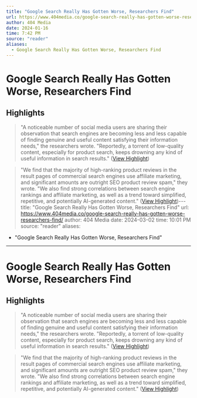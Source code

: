 ```yaml
---
title: "Google Search Really Has Gotten Worse, Researchers Find"
url: https://www.404media.co/google-search-really-has-gotten-worse-researchers-find/
author: 404 Media
date: 2024-01-16
time: 7:42 PM
source: "reader"
aliases:
  - Google Search Really Has Gotten Worse, Researchers Find
---
```

# Google Search Really Has Gotten Worse, Researchers Find

## Highlights
> "A noticeable number of social media users are sharing their observation that search engines are becoming less and less capable of finding genuine and useful content satisfying their information needs," the researchers wrote. "Reportedly, a torrent of low-quality content, especially for product search, keeps drowning any kind of useful information in search results." ([View Highlight](https://read.readwise.io/read/01hm9w9catnjt07mys5f0p5t07))

> "We find that the majority of high-ranking product reviews in the result pages of commercial search engines use affiliate marketing, and significant amounts are outright SEO product review spam," they wrote. "We also find strong correlations between search engine rankings and affiliate marketing, as well as a trend toward simplified, repetitive, and potentially AI-generated content." ([View Highlight](https://read.readwise.io/read/01hm9wa3tx60089zj2p1vyfstd))---
title: "Google Search Really Has Gotten Worse, Researchers Find"
url: https://www.404media.co/google-search-really-has-gotten-worse-researchers-find/
author: 404 Media
date: 2024-03-02
time: 10:01 PM
source: "reader"
aliases:
  - "Google Search Really Has Gotten Worse, Researchers Find"
---
# Google Search Really Has Gotten Worse, Researchers Find

## Highlights
> "A noticeable number of social media users are sharing their observation that search engines are becoming less and less capable of finding genuine and useful content satisfying their information needs," the researchers wrote. "Reportedly, a torrent of low-quality content, especially for product search, keeps drowning any kind of useful information in search results." ([View Highlight](https://read.readwise.io/read/01hm9w9catnjt07mys5f0p5t07))

> "We find that the majority of high-ranking product reviews in the result pages of commercial search engines use affiliate marketing, and significant amounts are outright SEO product review spam," they wrote. "We also find strong correlations between search engine rankings and affiliate marketing, as well as a trend toward simplified, repetitive, and potentially AI-generated content." ([View Highlight](https://read.readwise.io/read/01hm9wa3tx60089zj2p1vyfstd))

